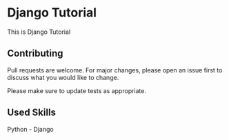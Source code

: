 # Django Tutorial

This is Django Tutorial

## Contributing

Pull requests are welcome. For major changes, please open an issue first to discuss what you would like to change.

Please make sure to update tests as appropriate.

## Used Skills

Python - Django

